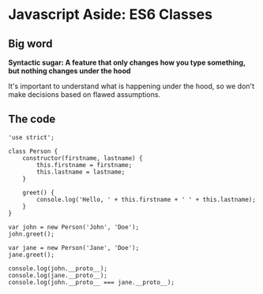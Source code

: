 # Javascript Aside: ES6 Classes

## Big word

**Syntactic sugar: A feature that only changes how you type something, but nothing changes under the hood**

It's important to understand what is happening under the hood, so we don't make decisions based on flawed assumptions.

## The code

```
'use strict';

class Person {
	constructor(firstname, lastname) {
		this.firstname = firstname;
		this.lastname = lastname;
	}

	greet() {
		console.log('Hello, ' + this.firstname + ' ' + this.lastname);
	}
}

var john = new Person('John', 'Doe');
john.greet();

var jane = new Person('Jane', 'Doe');
jane.greet();

console.log(john.__proto__);
console.log(jane.__proto__);
console.log(john.__proto__ === jane.__proto__);


```
